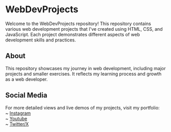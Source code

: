 # WebDevProjects

Welcome to the WebDevProjects repository! This repository contains various web development projects that I've created using HTML, CSS, and JavaScript. Each project demonstrates different aspects of web development skills and practices.

## About

This repository showcases my journey in web development, including major projects and smaller exercises. It reflects my learning process and growth as a web developer.

## Social Media

For more detailed views and live demos of my projects, visit my portfolio: <br>
~ [Instagram](https://instagram.com/candycoder) <br>
~ [Youtube ](https://youtube.com/@candycoder) <br>
~ [Twitter/X](https://twitter.com/@TheCandyCoder)
